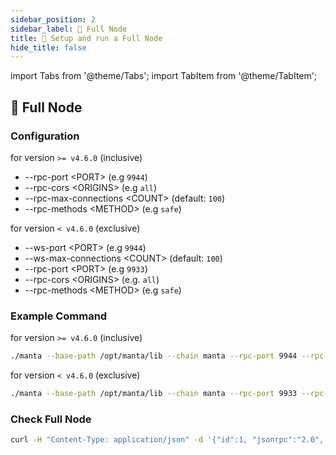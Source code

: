 ```yaml
---
sidebar_position: 2
sidebar_label: 🦾 Full Node
title: 🚄 Setup and run a Full Node
hide_title: false
---
```


import Tabs from '@theme/Tabs';
import TabItem from '@theme/TabItem';

## 🥡 Full Node

### Configuration

for version `>= v4.6.0` (inclusive)

- --rpc-port <PORT\> (e.g `9944`)
- --rpc-cors <ORIGINS\> (e.g `all`)
- --rpc-max-connections <COUNT\> (default: `100`)
- --rpc-methods <METHOD\> (e.g `safe`)

for version `< v4.6.0` (exclusive)

- --ws-port <PORT\> (e.g `9944`)
- --ws-max-connections <COUNT\> (default: `100`)
- --rpc-port <PORT\> (e.g `9933`)
- --rpc-cors <ORIGINS\> (e.g. `all`)
- --rpc-methods <METHOD\> (e.g `safe`)

### Example Command

for version `>= v4.6.0` (inclusive)

```bash
./manta --base-path /opt/manta/lib --chain manta --rpc-port 9944 --rpc-cors all --rpc-max-connections 100 --rpc-methods safe
```

for version `< v4.6.0` (exclusive)

```bash
./manta --base-path /opt/manta/lib --chain manta --rpc-port 9933 --rpc-cors all --ws-max-connections 100 --ws-port 9944
```

### Check Full Node

```bash
curl -H "Content-Type: application/json" -d '{"id":1, "jsonrpc":"2.0", "method": "rpc_methods"}' http://127.0.0.1:9944/
```
